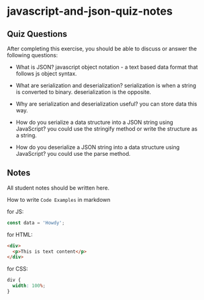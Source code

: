 # javascript-and-json-quiz-notes

## Quiz Questions

After completing this exercise, you should be able to discuss or answer the following questions:

- What is JSON?
  javascript object notation - a text based data format that follows js object syntax.

- What are serialization and deserialization?
  serialization is when a string is converted to binary. deserialization is the opposite.

- Why are serialization and deserialization useful?
  you can store data this way.

- How do you serialize a data structure into a JSON string using JavaScript?
  you could use the stringify method or write the structure as a string.

- How do you deserialize a JSON string into a data structure using JavaScript?
  you could use the parse method.

## Notes

All student notes should be written here.

How to write `Code Examples` in markdown

for JS:

```javascript
const data = 'Howdy';
```

for HTML:

```html
<div>
  <p>This is text content</p>
</div>
```

for CSS:

```css
div {
  width: 100%;
}
```
